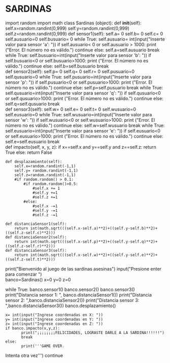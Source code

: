 # SARDINAS
import random
import math
class Sardinas (object):
    def __init__(self):
        self.x=random.randint(0,999)
        self.y=random.randint(0,999)
        self.z=random.randint(0,999)
    def sensor1(self):
        self.a= 0
        self.b= 0
        self.c= 0
        self.ausuario=0
        self.busuario= 0
        while True:
            self.ausuario= int(input("Inserte valor para sensor 'a': "))
            if self.ausuario< 0 or self.ausuario > 1000:
                print ("Error. El número no es válido.")
                continue
            else:
                self.a=self.ausuario
                break
        while True:
            self.busuario=int(input("Inserte valor para sensor 'b': "))
            if self.busuario<0 or self.busuario>1000:
                print ("Error. El número no es válido.")
                continue
            else:
                self.b=self.busuario
                break       
    def sensor2(self):
        self.p= 0
        self.q= 0
        self.r= 0
        self.pusuario=0
        self.qusuario=0
        while True:
            self.pusuario=int(input("Inserte valor para sensor 'p': "))
            if self.pusuario<0 or self.pusuario>1000:
                print ("Error. El número no es válido.")
                continue
            else:
                self.p=self.pusuario
                break
        while True:
            self.qusuario=int(input("Inserte valor para sensor 'q': "))
            if self.qusuario<0 or self.qusuario>1000:
                print ("Error. El número no es válido.")
                continue
            else:
                self.q=self.qusuario
                break       
    def sensor3(self):
        self.w= 0
        self.e= 0
        self.t= 0
        self.wusuario=0
        self.eusuario=0
        while True:
            self.wusuario=int(input("Inserte valor para sensor 'w': "))
            if self.wusuario<0 or self.wusuario>1000:
                print ("Error. El número no es válido.")
                continue
            else:
                self.w=self.wusuario
                break
        while True:
            self.eusuario=int(input("Inserte valor para sensor 'e': "))
            if self.eusuario<0 or self.eusuario>1000:
                print ("Error. El número no es válido.")
                continue
            else:
                self.e=self.eusuario
                break  
    def impacto(self, x, y, z):
        if x==self.x and y==self.y and z==self.z:
            return True
        else:
            return False

    def desplazamiento(self):
        self.x=random.randint(-1,1)
        self.y= random.randint(-1,1)
        self.z=random.randint(-1,1)
        #if random.random() > 0.1:
            #if random.random()>0.5:
                #self.x += 1
                #self.y +=1
                #self.z +=1
            #else:
                #self.x -=1
                #self.y -=1
                #self.z -=1

    def distanciaSensor1(self):
        return int(math.sqrt(((self.x-self.a)**2)+((self.y-self.b)**2)+((self.z-self.c)**2)))
    def distanciaSensor2(self):
        return int(math.sqrt(((self.x-self.p)**2)+((self.y-self.q)**2)+((self.z-self.r)**2)))
    def distanciaSensor3(self):
        return int(math.sqrt(((self.x-self.w)**2)+((self.y-self.e)**2)+((self.z-self.t)**2)))


print("Bienvenido al juego de las sardinas asesinas") 
input("Presione enter para comenzar ")                             
banco=Sardinas()
x=0 
y=0 
z=0 
       
while True:
    banco.sensor1()
    banco.sensor2()
    banco.sensor3()
    print("Distancia sensor 1: ", banco.distanciaSensor1())
    print("Distancia sensor 2: ",banco.distanciaSensor2())
    print("Distancia sensor 3: ",banco.distanciaSensor3())
    banco.desplazamiento()
    
    x= int(input("Ingrese coordenadas en X: "))
    y= int(input("Ingrese coordenadas en Y: "))
    z= int(input("Ingrese coordenadas en Z: "))
    if banco.impacto(x,y,z):
           print("¡¡¡¡¡¡¡¡FELICIDADES, LOGRASTE DARLE A LA SARDINA!!!!!!")
           break
    else:
           print('''GAME OVER.
Intenta otra vez''')
           continue

